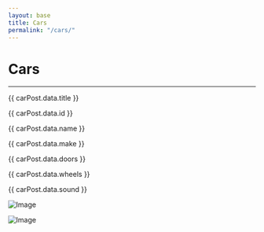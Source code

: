 ```yaml
---
layout: base
title: Cars
permalink: "/cars/"
---
```


# Cars

---

{{ carPost.data.title }}

{{ carPost.data.id }}

{{ carPost.data.name }}

{{ carPost.data.make }}

{{ carPost.data.doors }}

{{ carPost.data.wheels }}

{{ carPost.data.sound }}

![Image](http://localhost:1337/uploads/Post_Image_1_f7e8d8dcc3.jpg)

![Image](http://localhost:1337/uploads/Post_Image_2_12e4d5128f.jpg)
